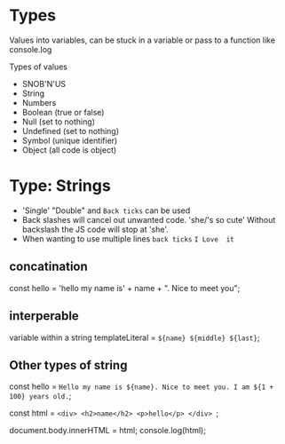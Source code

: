 # Types
Values into variables, can be stuck in a variable or pass to a function like console.log

Types of values
- SNOB'N'US
- String
- Numbers
- Boolean (true or false)
- Null (set to nothing)
- Undefined (set to nothing)
- Symbol (unique identifier)
- Object (all code is object)

# Type: Strings
- 'Single' "Double" and `Back ticks` can be used 
- Back slashes will cancel out unwanted code. 'she/'s so cute' Without backslash the JS code will stop at 'she'.
- When wanting to use multiple lines `back ticks`
`I
Love 
it`
## concatination
const hello = 'hello my name is' + name + ". Nice to meet you";
## interperable
variable within a string 
 templateLiteral = `${name} ${middle} ${last}`;

 ## Other types of string
 
 const hello = `Hello my name is ${name}. Nice to meet you. I am ${1 + 100} years old.`;

const html = `
    <div>
        <h2>name</h2>
        <p>hello</p>
    </div> 
   `;

document.body.innerHTML = html;
console.log(html);
